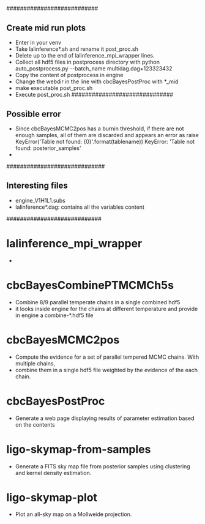 ## 
###########################
## Create mid run plots
- Enter in your venv
- Take lalinference*.sh and rename it post_proc.sh
- Delete up to the end of lalinference_mpi_wrapper lines. 
- Collect all hdf5 files in postprocess directory with 
python auto_postprocess.py --batch_name multidag.dag+123323432
- Copy the content of postprocess in engine
- Change the webdir in the line with cbcBayesPostProc with *_mid
- make executable post_proc.sh
- Execute post_proc.sh
##############################
##  Possible error
- Since cbcBayesMCMC2pos has a burnin threshold, if there are not enough samples, all of them are discarded 
and appears an error as 
raise KeyError('Table not found: {0}'.format(tablename))
KeyError: 'Table not found: posterior_samples'
-
#############################
## Interesting files
- engine_V1H1L1.subs
- lalinference*.dag: contains all the variables content  

############################
# lalinference_mpi_wrapper
-
# cbcBayesCombinePTMCMCh5s
- Combine 8/9 parallel temperate chains in a single combined hdf5
- it looks inside engine for the chains at different temperature and provide in engine a combine-*.hdf5 file
# cbcBayesMCMC2pos 
- Compute the evidence for a set of parallel tempered MCMC chains. With multiple chains, 
- combine them in a single hdf5 file weighted by the evidence of the each chain.
# cbcBayesPostProc
- Generate a web page displaying results of parameter estimation based on the contents
# ligo-skymap-from-samples
- Generate a FITS sky map file from posterior samples using clustering and kernel density estimation.
# ligo-skymap-plot
- Plot an all-sky map on a Mollweide projection.  
